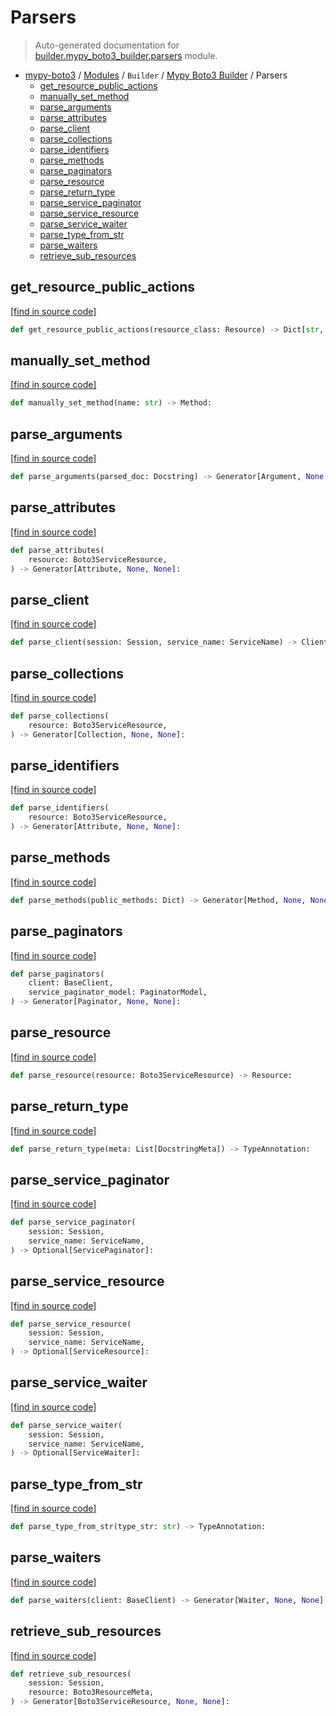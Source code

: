 # Parsers

> Auto-generated documentation for [builder.mypy_boto3_builder.parsers](https://github.com/vemel/mypy_boto3/blob/master/builder/mypy_boto3_builder/parsers.py) module.

- [mypy-boto3](../../README.md#mypy_boto3) / [Modules](../../MODULES.md#mypy-boto3-modules) / `Builder` / [Mypy Boto3 Builder](index.md#mypy-boto3-builder) / Parsers
    - [get_resource_public_actions](#get_resource_public_actions)
    - [manually_set_method](#manually_set_method)
    - [parse_arguments](#parse_arguments)
    - [parse_attributes](#parse_attributes)
    - [parse_client](#parse_client)
    - [parse_collections](#parse_collections)
    - [parse_identifiers](#parse_identifiers)
    - [parse_methods](#parse_methods)
    - [parse_paginators](#parse_paginators)
    - [parse_resource](#parse_resource)
    - [parse_return_type](#parse_return_type)
    - [parse_service_paginator](#parse_service_paginator)
    - [parse_service_resource](#parse_service_resource)
    - [parse_service_waiter](#parse_service_waiter)
    - [parse_type_from_str](#parse_type_from_str)
    - [parse_waiters](#parse_waiters)
    - [retrieve_sub_resources](#retrieve_sub_resources)

## get_resource_public_actions

[[find in source code]](https://github.com/vemel/mypy_boto3/blob/master/builder/mypy_boto3_builder/parsers.py#L43)

```python
def get_resource_public_actions(resource_class: Resource) -> Dict[str, Any]:
```

## manually_set_method

[[find in source code]](https://github.com/vemel/mypy_boto3/blob/master/builder/mypy_boto3_builder/parsers.py#L54)

```python
def manually_set_method(name: str) -> Method:
```

## parse_arguments

[[find in source code]](https://github.com/vemel/mypy_boto3/blob/master/builder/mypy_boto3_builder/parsers.py#L71)

```python
def parse_arguments(parsed_doc: Docstring) -> Generator[Argument, None, None]:
```

## parse_attributes

[[find in source code]](https://github.com/vemel/mypy_boto3/blob/master/builder/mypy_boto3_builder/parsers.py#L84)

```python
def parse_attributes(
    resource: Boto3ServiceResource,
) -> Generator[Attribute, None, None]:
```

## parse_client

[[find in source code]](https://github.com/vemel/mypy_boto3/blob/master/builder/mypy_boto3_builder/parsers.py#L95)

```python
def parse_client(session: Session, service_name: ServiceName) -> Client:
```

## parse_collections

[[find in source code]](https://github.com/vemel/mypy_boto3/blob/master/builder/mypy_boto3_builder/parsers.py#L104)

```python
def parse_collections(
    resource: Boto3ServiceResource,
) -> Generator[Collection, None, None]:
```

## parse_identifiers

[[find in source code]](https://github.com/vemel/mypy_boto3/blob/master/builder/mypy_boto3_builder/parsers.py#L123)

```python
def parse_identifiers(
    resource: Boto3ServiceResource,
) -> Generator[Attribute, None, None]:
```

## parse_methods

[[find in source code]](https://github.com/vemel/mypy_boto3/blob/master/builder/mypy_boto3_builder/parsers.py#L131)

```python
def parse_methods(public_methods: Dict) -> Generator[Method, None, None]:
```

## parse_paginators

[[find in source code]](https://github.com/vemel/mypy_boto3/blob/master/builder/mypy_boto3_builder/parsers.py#L252)

```python
def parse_paginators(
    client: BaseClient,
    service_paginator_model: PaginatorModel,
) -> Generator[Paginator, None, None]:
```

## parse_resource

[[find in source code]](https://github.com/vemel/mypy_boto3/blob/master/builder/mypy_boto3_builder/parsers.py#L147)

```python
def parse_resource(resource: Boto3ServiceResource) -> Resource:
```

## parse_return_type

[[find in source code]](https://github.com/vemel/mypy_boto3/blob/master/builder/mypy_boto3_builder/parsers.py#L169)

```python
def parse_return_type(meta: List[DocstringMeta]) -> TypeAnnotation:
```

## parse_service_paginator

[[find in source code]](https://github.com/vemel/mypy_boto3/blob/master/builder/mypy_boto3_builder/parsers.py#L236)

```python
def parse_service_paginator(
    session: Session,
    service_name: ServiceName,
) -> Optional[ServicePaginator]:
```

## parse_service_resource

[[find in source code]](https://github.com/vemel/mypy_boto3/blob/master/builder/mypy_boto3_builder/parsers.py#L177)

```python
def parse_service_resource(
    session: Session,
    service_name: ServiceName,
) -> Optional[ServiceResource]:
```

## parse_service_waiter

[[find in source code]](https://github.com/vemel/mypy_boto3/blob/master/builder/mypy_boto3_builder/parsers.py#L216)

```python
def parse_service_waiter(
    session: Session,
    service_name: ServiceName,
) -> Optional[ServiceWaiter]:
```

## parse_type_from_str

[[find in source code]](https://github.com/vemel/mypy_boto3/blob/master/builder/mypy_boto3_builder/parsers.py#L209)

```python
def parse_type_from_str(type_str: str) -> TypeAnnotation:
```

## parse_waiters

[[find in source code]](https://github.com/vemel/mypy_boto3/blob/master/builder/mypy_boto3_builder/parsers.py#L226)

```python
def parse_waiters(client: BaseClient) -> Generator[Waiter, None, None]:
```

## retrieve_sub_resources

[[find in source code]](https://github.com/vemel/mypy_boto3/blob/master/builder/mypy_boto3_builder/parsers.py#L268)

```python
def retrieve_sub_resources(
    session: Session,
    resource: Boto3ResourceMeta,
) -> Generator[Boto3ServiceResource, None, None]:
```
